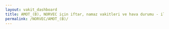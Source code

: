 ```yaml
---
layout: vakit_dashboard
title: AMOT_(B), NORVEC için iftar, namaz vakitleri ve hava durumu - ilçe/eyalet seç
permalink: /NORVEC/AMOT_(B)/
---
```


<script type="text/javascript">
  var GLOBAL_COUNTRY = 'NORVEC';
  var GLOBAL_CITY = 'AMOT_(B)';
  var GLOBAL_STATE = '';
  var lat = 72;
  var lon = 21;
</script>
